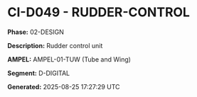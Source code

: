 # CI-D049 - RUDDER-CONTROL

**Phase:** 02-DESIGN

**Description:** Rudder control unit

**AMPEL:** AMPEL-01-TUW (Tube and Wing)

**Segment:** D-DIGITAL

**Generated:** 2025-08-25 17:27:29 UTC

